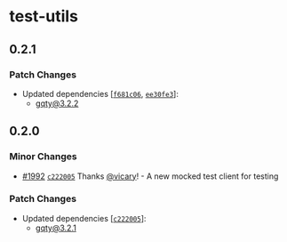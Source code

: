 # test-utils

## 0.2.1

### Patch Changes

- Updated dependencies
  [[`f681c06`](https://github.com/gqty-dev/gqty/commit/f681c06b2af6d979a5d9af92e087872c17234af4),
  [`ee30fe3`](https://github.com/gqty-dev/gqty/commit/ee30fe39f2ebf512716247d9ae37eb6dbd33f8eb)]:
  - gqty@3.2.2

## 0.2.0

### Minor Changes

- [#1992](https://github.com/gqty-dev/gqty/pull/1992)
  [`c222005`](https://github.com/gqty-dev/gqty/commit/c222005ef1295f06f6ed6abcedccc512405d8771)
  Thanks [@vicary](https://github.com/vicary)! - A new mocked test client for
  testing

### Patch Changes

- Updated dependencies
  [[`c222005`](https://github.com/gqty-dev/gqty/commit/c222005ef1295f06f6ed6abcedccc512405d8771)]:
  - gqty@3.2.1
